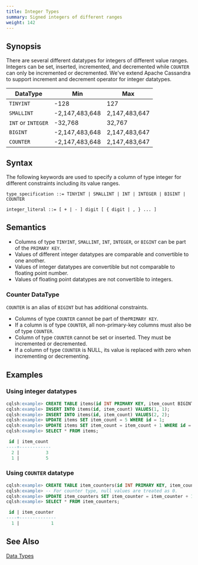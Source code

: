 ```yaml
---
title: Integer Types
summary: Signed integers of different ranges
weight: 142
---
```


## Synopsis
There are several different datatypes for integers of different value ranges. Integers can be set, inserted, incremented, and decremented while `COUNTER` can only be incremented or decremented. We've extend Apache Cassandra to support increment and decrement operator for integer datatypes.

DataType | Min | Max |
---------|-----|-----|
`TINYINT` | -128 | 127 |
`SMALLINT` | -2,147,483,648 | 2,147,483,647 |
`INT` or `INTEGER` | -32,768 | 32,767 |
`BIGINT` | -2,147,483,648 | 2,147,483,647 |
`COUNTER` | -2,147,483,648 | 2,147,483,647 |

## Syntax
The following keywords are used to specify a column of type integer for different constraints including its value ranges.

```
type_specification ::= TINYINT | SMALLINT | INT | INTEGER | BIGINT | COUNTER

integer_literal ::= [ + | - ] digit [ { digit | , } ... ]
```

## Semantics

- Columns of type `TINYINT`, `SMALLINT`, `INT`, `INTEGER`, or `BIGINT` can be part of the `PRIMARY KEY`.
- Values of different integer datatypes are comparable and convertible to one another.
- Values of integer datatypes are convertible but not comparable to floating point number.
- Values of floating point datatypes are not convertible to integers.

### Counter DataType
`COUNTER` is an alias of `BIGINT` but has additional constraints.

- Columns of type `COUNTER` cannot be part of the`PRIMARY KEY`.
- If a column is of type `COUNTER`, all non-primary-key columns must also be of type `COUNTER`.
- Column of type `COUNTER` cannot be set or inserted. They must be incremented or decremented.
- If a column of type `COUNTER` is NULL, its value is replaced with zero when incrementing or decrementing.

## Examples

### Using integer datatypes

``` sql
cqlsh:example> CREATE TABLE items(id INT PRIMARY KEY, item_count BIGINT);
cqlsh:example> INSERT INTO items(id, item_count) VALUES(1, 1);
cqlsh:example> INSERT INTO items(id, item_count) VALUES(2, 2);
cqlsh:example> UPDATE items SET item_count = 5 WHERE id = 1;
cqlsh:example> UPDATE items SET item_count = item_count + 1 WHERE id = 2;
cqlsh:example> SELECT * FROM items;

 id | item_count
----+------------
  2 |          3
  1 |          5
```

### Using `COUNTER` datatype

``` sql
cqlsh:example> CREATE TABLE item_counters(id INT PRIMARY KEY, item_counter COUNTER);
cqlsh:example> -- For counter type, null values are treated as 0.
cqlsh:example> UPDATE item_counters SET item_counter = item_counter + 1 WHERE id = 1;
cqlsh:example> SELECT * FROM item_counters;

 id | item_counter
----+--------------
  1 |            1
```

## See Also

[Data Types](..#datatypes)
